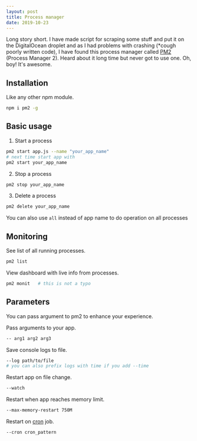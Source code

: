 ```yaml
---
layout: post
title: Process manager 
date: 2019-10-23
---
```


Long story short. I have made script for scraping some stuff and put it on the DigitalOcean droplet and as I had problems with crashing (\*cough poorly written code), I have found this process manager called [PM2](https://pm2.keymetrics.io/) (Process Manager 2). Heard about it long time but never got to use one. Oh, boy! It's awesome.

## Installation

Like any other npm module.

```bash
npm i pm2 -g
```

## Basic usage

1. Start a process

```bash
pm2 start app.js --name "your_app_name"
# next time start app with
pm2 start your_app_name
```

2. Stop a process

```bash
pm2 stop your_app_name
```

3. Delete a process

```bash
pm2 delete your_app_name
```

You can also use `all` instead of app name to do operation on all processes

## Monitoring

See list of all running processes.

```bash
pm2 list
```

View dashboard with live info from processes.

```bash
pm2 monit   # this is not a typo
```

## Parameters

You can pass argument to pm2 to enhance your experience.

Pass arguments to your app.

```bash
-- arg1 arg2 arg3
```

Save console logs to file.

```bash
--log path/to/file
# you can also prefix logs with time if you add --time
```

Restart app on file change.

```bash
--watch
```

Restart when app reaches memory limit.

```bash
--max-memory-restart 750M
```

Restart on [cron](https://en.wikipedia.org/wiki/Cron) job.

```bash
--cron cron_pattern
```
